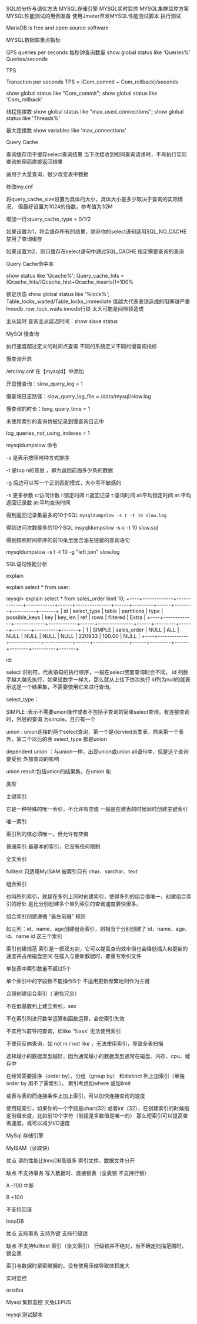 SQL的分析与调优方法
MYSQL存储引擎
MYSQL实时监控
MYSQL集群监控方案
MYSQL性能测试的用例准备
使用Jmeter开发MYSQL性能测试脚本
执行测试

MariaDB is free and open source software

MYSQL数据库重点指标

QPS
queries per seconds 每秒钟查询数量
show global status like 'Queries%'
Queries/seconds

TPS

Transction per seconds
TPS = (Com_commit + Com_rollback)/seconds

show global status like "Com_commit";
show global status like 'Com_rollback'


线程连接数
show global status like "max_used_connections";
show global status like 'Threads%'


最大连接数
show variables like 'max_connections'

Query Cache

查询缓存用于缓存select查询结果
当下次接收到相同查询请求时，不再执行实际查询处理而直接返回结果

适用于大量查询，很少改变表中数据


修改my.cnf

将query_cache_size设置为具体的大小，具体大小是多少取决于查询的实际情况，
但最好设置为1024的倍数，参考值为32M



增加一行:query_cache_type = 0/1/2


如果设置为1，将会缓存所有的结果，除非你的select语句适用SQL_NO_CACHE禁用了查询缓存

如果设置为2，则只缓存在select语句中通过SQL_CACHE 指定需要查询的查询


Query Cache命中率

show status like 'Qcache%';
Query_cache_hits =(Qcache_hits/(Qcache_hist+Qcache_inserts))*100%


锁定状态
show global status like '%lock%';
Table_locks_waited/Table_locks_immediate 值越大代表表锁造成的阻塞越严重
Innodb_row_lock_waits innodb行锁 太大可能是间隙锁造成


主从延时
查询主从延迟时间：show slave status


MySQl 慢查询

执行速度超过定义的时间点查询
不同的系统定义不同的慢查询指标

慢查询开启

/etc/my.cnf 在【mysqld】中添加

开启慢查询：slow_query_log = 1


慢查询日志路径：slow_query_log_file = /data/mysql/slow.log

慢查询的时长：long_query_time = 1

未使用索引的查询也被记录到慢查询日志中


log_queries_not_using_indexes = 1 


mysqldumpslow 命令

-s 是表示按照何种方式排序

-t 是top n的意思 ，即为返回前面多少条的数据

-g 后边可以写一个正则匹配模式，大小写不敏感的

-s 更多参数
	c:访问计数
	l:锁定时间
	r:返回记录
	t:查询时间
	al:平均锁定时间
	ar:平均返回记录数
	at:平均查询时间


得到返回记录集最多的10个SQL
`mysqldumpslow -s r -t 10 slow.log`

得到访问次数最多的10个SQL
msyqldumpslow -s c -t 10 slow.sql


得到按照时间排序的前10条里面含油左链接的查询语句

mysqldumpslow -s t -t 10 -g "left join" slow.log




SQL语句性能分析


explain


explain select * from user;

mysql> explain select * from sales_order limit 10;
+----+-------------+-------------+------------+------+---------------+------+---------+------+--------+----------+-------+
| id | select_type | table       | partitions | type | possible_keys | key  | key_len | ref  | rows   | filtered | Extra |
+----+-------------+-------------+------------+------+---------------+------+---------+------+--------+----------+-------+
|  1 | SIMPLE      | sales_order | NULL       | ALL  | NULL          | NULL | NULL    | NULL | 220933 |   100.00 | NULL  |
+----+-------------+-------------+------------+------+---------------+------+---------+------+--------+----------+-------+


id:

select 识别符，代表语句的执行顺序，一般在select嵌套查询时会不同，
id 列数字越大越先执行，如果说数字一样大，那么就从上往下依次执行
id列为null的就表示这是一个结果集，不需要使用它来进行查询。



select_type：


SIMPLE :表示不需要union操作或者不包括子查询的简单select查询，有连接查询时，外层的查询
为simple，且只有一个

union : union连接的两个select查询，第一个是dervied派生表，除来第一个表外，第二个以后的表
select_type 都是union

dependent union ：与union一样，出现union或union all语句中，但是这个查询要受到
外部查询的影响

union result:包括union的结果集，在union 和




类型

主键索引

它是一种特殊的唯一索引，不允许有空值
一般是在建表的时候同时创建主键索引


唯一索引

索引列的值必须唯一，但允许有空值


普通索引
最基本的索引，它没有任何限制


全文索引

fulltext 只适用MyISAM
被索引只有 char、varchar、text

组合索引

也叫所列索引，就是在多列上同时创建索引，使得多列的组合值唯一，创建组合索引的好处
是比分别创建多个单列索引的查询速度要快很多。

组合索引创建遵循 “最左前缀” 规则

如三列：id、name、age创建组合索引，则相当于分别创建了
id、name、age、
id、name
id
这三个索引


索引创建规范
索引是一把双刃剑，它可以提高查询效率但也会降低插入和更新的速度并占用磁盘空间
在插入与更新数据时，要重写索引文件


单张表中索引数量不超过5个

单个索引中的字段数不能操作5个
不适用更新频繁地列作为主键

合理创建组合索引（ 避免冗余）

不在低基数列上建立索引，sex

不在索引列进行数学运算和函数运算，会使索引失效

不实用%前导的查询，如like ‘%xxx’ 无法使用索引

不使用反向查询，如 not in / not like ，无法使用索引，导致全表扫描

选择越小的数据类型越好，因为通常越小的数据类型通常在磁盘、内存、cpu、缓存中 


在经常需要排序（order by），分组（group by） 和distinct 列上加索引（单独order by 用不了需索引），
索引考虑加where 或加limit

或表与表的而连接条件上加上索引，可以加快连接查询的速度


使用短索引，如果你的一个字段是chart(32) 或者int（32），在创建索引的时候指定前缀长度，比如前10个字符（前提是多数值是唯一的） 那么短索引可以提高查询速度，或可以减少I/O速度



MySql 存储引擎

MyISAM（读取快）

优点
读的性能比InnoDB高很多
索引文件、数据文件分开

缺点
不支持事务
写入数据时、直接锁表（全表锁 不支持行锁）

A -100 中断

B +100

不支持回滚

InnoDB

优点
支持事务
支持外键
支持行级锁

缺点
不支持fulltext 索引（全文索引）
行级锁并不绝对，当不确定扫描范围时，锁全表

索引与数据时紧密绑捆的，没有使用压缩导致体积庞大

实时监控

orzdba

 Mysql 集群监控 天兔LEPUS


 mysql 测试脚本
 










































































































































































